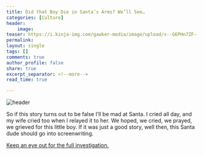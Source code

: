 ```yaml
---
title: Did that Boy Die in Santa’s Arms? We’ll See…
categories: [Culture]
header: 
    image: 
teaser: https://i.kinja-img.com/gawker-media/image/upload/s--G6PHn7ZF--/c_scale,fl_progressive,q_80,w_800/ax0qtdskfrxpabgyinwc.jpg
permalink: 
layout: single
tags: []
comments: true
author_profile: false
share: true
excerpt_separator: <!--more-->
read_time: true

---
```


![header](https://i.kinja-img.com/gawker-media/image/upload/s--G6PHn7ZF--/c_scale,fl_progressive,q_80,w_800/ax0qtdskfrxpabgyinwc.jpg)

So if this story turns out to be false I’ll be mad at Santa. I cried all day, and my wife cried too when I relayed it to her. We hoped, we cried, we prayed, we grieved for this little boy. If it was just a good story, well then, this Santa dude should go into screenwriting. 

[Keep an eye out for the full investigation.](https://www.truthorfiction.com/boy-dies-santas-arms/)
